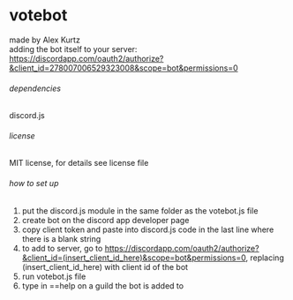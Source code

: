 # votebot
made by Alex Kurtz <br />
adding the bot itself to your server: https://discordapp.com/oauth2/authorize?&client_id=278007006529323008&scope=bot&permissions=0

###### dependencies
discord.js

###### license
MIT license, for details see license file

###### how to set up
1) put the discord.js module in the same folder as the votebot.js file
2) create bot on the discord app developer page 
3) copy client token and paste into discord.js code in the last line where there is a blank string
4) to add to server, go to https://discordapp.com/oauth2/authorize?&client_id=(insert_client_id_here)&scope=bot&permissions=0, replacing (insert_client_id_here) with client id of the bot
5) run votebot.js file
6) type in ==help on a guild the bot is added to

